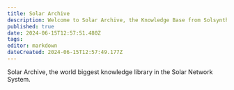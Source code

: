 ```yaml
---
title: Solar Archive
description: Welcome to Solar Archive, the Knowledge Base from Solsynth  
published: true
date: 2024-06-15T12:57:51.480Z
tags: 
editor: markdown
dateCreated: 2024-06-15T12:57:49.177Z
---
```


Solar Archive, the world biggest knowledge library in the Solar Network System.